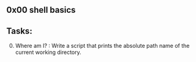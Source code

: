 0x00 shell basics
------------------------------

Tasks:
-----------------------------
0. Where am I? :  Write a script that prints the absolute path name of the current working directory.
